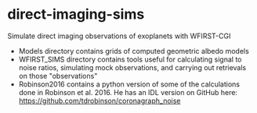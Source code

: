 # direct-imaging-sims
Simulate direct imaging observations of exoplanets with WFIRST-CGI

- Models directory contains grids of computed geometric albedo models
- WFIRST_SIMS directory contains tools useful for calculating signal to noise ratios, 
simulating mock observations, and carrying out retrievals on those "observations"
- Robinson2016 contains a python version of some of the calculations done in Robinson et al. 2016. 
He has an IDL version on GitHub here: https://github.com/tdrobinson/coronagraph_noise
